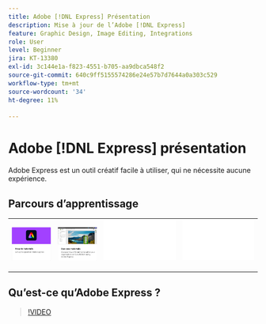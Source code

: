 ```yaml
---
title: Adobe [!DNL Express] Présentation
description: Mise à jour de l’Adobe [!DNL Express]
feature: Graphic Design, Image Editing, Integrations
role: User
level: Beginner
jira: KT-13380
exl-id: 3c144e1a-f823-4551-b705-aa9dbca548f2
source-git-commit: 640c9ff5155574286e24e57b7d7644a0a303c529
workflow-type: tm+mt
source-wordcount: '34'
ht-degree: 11%

---
```


# Adobe [!DNL Express] présentation

Adobe Express est un outil créatif facile à utiliser, qui ne nécessite aucune expérience.

## Parcours d’apprentissage

<table style="table-layout:fixed">
<tr>
   <td>
      <a href="overview-express-how-to.md">
         <img alt="Adobe Express des Tutorials pratiques" src="assets/how-to-tutorials.png" />
      </a>
  </td>
  <td>
      <a href="overview-express-use-case-tutorials.md">
         <img alt="Adobe Express - tutoriels de cas d’utilisation" src="assets/use-case-tutorials.png" />
      </a>
   </td>
   <td>
    <img alt="Espaceur" src="../assets/Whitespacer.png" />
    <div>
    <br>
  </td>
  <td>
    <img alt="Espaceur" src="../assets/Whitespacer.png" />
    <div>
    <br>
  </td>
</tr>
</table>

## Qu’est-ce qu’Adobe Express ?

>[!VIDEO](https://video.tv.adobe.com/v/3420225?quality=12&learn=on&hidetitle=true)
